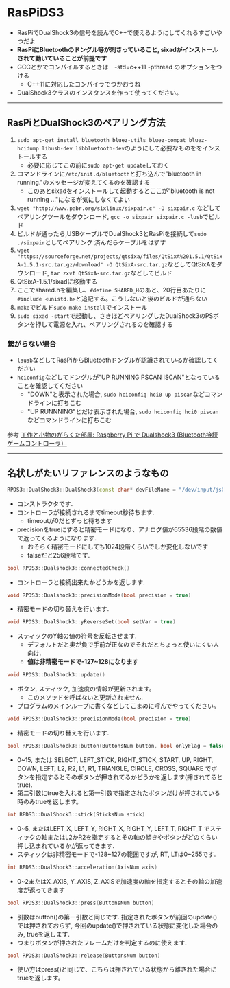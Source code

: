 # RasPiDS3
* RasPiでDualShock3の信号を読んでC++で使えるようにしてくれるすごいやつだよ
* **RasPiにBluetoothのドングル等が刺さっていること, sixadがインストールされて動いていることが前提です**
* GCCとかでコンパイルするときは　-std=c++11 -pthread のオプションをつける
    * C++11に対応したコンパイラでつかおうね
* DualShock3クラスのインスタンスを作って使ってください。
 
---
## RasPiとDualShock3のペアリング方法
1. ```sudo apt-get install bluetooth bluez-utils bluez-compat bluez-hcidump libusb-dev libbluetooth-dev```のようにして必要なものををインストールする
   * 必要に応じてこの前に```sudo apt-get update```しておく
2. コマンドラインに```/etc/init.d/bluetooth```と打ち込んで"bluetooth in running."のメッセージが変えてくるのを確認する
   * このあとsixadをインストールして起動するとここが"bluetooth is not running ..."になるが気にしなくてよい
3. ```wget "http://www.pabr.org/sixlinux/sixpair.c" -O sixpair.c``` などしてペアリングツールをダウンロード, ```gcc -o sixpair sixpair.c -lusb```でビルド
4. ビルドが通ったら,USBケーブルでDualShock3とRasPiを接続して```sudo ./sixpair```としてペアリング 済んだらケーブルをはずす
5. ```wget "https://sourceforge.net/projects/qtsixa/files/QtSixA%201.5.1/QtSixA-1.5.1-src.tar.gz/download" -O QtSixA-src.tar.gz```などしてQtSixAをダウンロード, ```tar zxvf QtSixA-src.tar.gz```などしてビルド
6. QtSixA-1.5.1/sixadに移動する
7. ここでshared.hを編集し、```#define SHARED_H```のあと、20行目あたりに```#include <unistd.h>```と追記する。こうしないと後のビルドが通らない
8. ```make```でビルド```sudo make install```でインストール
9. ```sudo sixad -start```で起動し、さきほどペアリングしたDualShock3のPSボタンを押して電源を入れ、ペアリングされるのを確認する

### 繋がらない場合
* ```lsusb```などしてRasPiからBluetoothドングルが認識されているか確認してください
* ```hciconfig```などしてドングルが"UP RUNNING PSCAN ISCAN"となっていることを確認してください
   * "DOWN"と表示された場合, ```sudo hciconfig hci0 up piscan```などコマンドラインに打ちこむ
   * "UP RUNNNING"とだけ表示された場合, ```sudo hciconfig hci0 piscan```などコマンドラインに打ちこむ  

 参考 [工作と小物のがらくた部屋: Raspberry Pi で Dualshock3 (Bluetooth接続ゲームコントローラ）]( http://junkroom2cyberrobotics.blogspot.jp/2013/03/raspberry-pi-dualshock3-bluetooth.html)

---
## 名状しがたいリファレンスのようなもの
```cpp
RPDS3::DualShock3::DualShock3(const char* devFileName = "/dev/input/js0", bool precision = false, int timeout = 0)
```
* コンストラクタです.
* コントローラが接続されるまでtimeout秒待ちます.
    * timeoutが0だとずっと待ちます
* precisionをtrueにすると精密モードになり、アナログ値が65536段階の数値で返ってくるようになります. 
    * おそらく精密モードにしても1024段階くらいでしか変化しないです
    * falseだと256段階です.

```cpp
bool RPDS3::Dualshock3::connectedCheck()
```
* コントローラと接続出来たかどうかを返します.

```cpp
void RPDS3::Dualshock3::precisionMode(bool precision = true)
```
* 精密モードの切り替えを行います.

```cpp
void RPDS3::DualShock3::yReverseSet(bool setVar = true)
```
* スティックのY軸の値の符号を反転させます.
    * デフォルトだと奥が負で手前が正なのでそれだとちょっと使いにくい人向け.
    * **値は非精密モードで-127~128になります**

```cpp
void RPDS3::DualShock3::update()
```
* ボタン, スティック, 加速度の情報が更新されます。
    * このメソッドを呼ばないと更新されません.
* プログラムのメインループに書くなどしてこまめに呼んでやってください。

```cpp
void RPDS3::DualShock3::precisionMode(bool precision = true)
```
* 精密モードの切り替えを行います.

```cpp
bool RPDS3::DualShock3::button(ButtonsNum button, bool onlyFlag = false)
```
* 0~15, または SELECT, LEFT_STICK, RIGHT_STICK, START, UP, RIGHT, DOWN, LEFT, L2, R2, L1, R1, TRIANGLE, CIRCLE, CROSS, SQUARE でボタンを指定するとそのボタンが押されてるかどうかを返します(押されてるとtrue).
* 第二引数にtrueを入れると第一引数で指定されたボタンだけが押されている時のみtrueを返します。

```cpp
int RPDS3::DualShock3::stick(SticksNum stick)
```
* 0~5, またはLEFT_X, LEFT_Y, RIGHT_X, RIGHT_Y, LEFT_T, RIGHT_T でスティックの軸またはL2かR2を指定するとその軸の傾きやボタンがどのくらい押し込まれているかが返ってきます.
* スティックは非精密モードで-128~127の範囲ですが, RT, LTは0~255です.

```cpp
int RPDS3::DualShock3::acceleration(AxisNum axis)
```
* 0~2またはX_AXIS, Y_AXIS, Z_AXISで加速度の軸を指定するとその軸の加速度が返ってきます

```cpp
bool RPDS3::DualShock3::press(ButtonsNum button)
```
* 引数はbutton()の第一引数と同じです. 指定されたボタンが前回のupdate()では押されておらず, 今回のupdate()で押されている状態に変化した場合のみ, trueを返します.
* つまりボタンが押されたフレームだけを判定するのに使えます.

```cpp
bool RPDS3::DualShock3::release(ButtonsNum button)
```
* 使い方はpress()と同じで、こちらは押されている状態から離された場合にtrueを返します。
